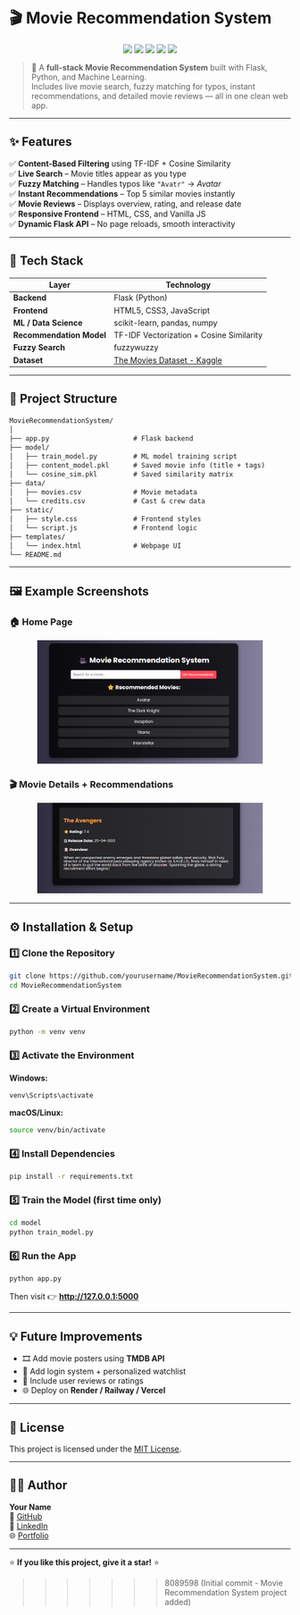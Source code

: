 # 🎬 Movie Recommendation System

<p align="center">
  <img src="https://img.shields.io/badge/Python-3.9+-blue?logo=python&logoColor=white" />
  <img src="https://img.shields.io/badge/Flask-2.0+-black?logo=flask" />
  <img src="https://img.shields.io/badge/HTML-CSS-JS-orange?logo=html5" />
  <img src="https://img.shields.io/badge/License-MIT-green" />
  <img src="https://img.shields.io/badge/Status-Completed-success" />
</p>

> 🎥 A **full-stack Movie Recommendation System** built with Flask, Python, and Machine Learning.  
> Includes live movie search, fuzzy matching for typos, instant recommendations, and detailed movie reviews — all in one clean web app.

---

## ✨ Features

✅ **Content-Based Filtering** using TF-IDF + Cosine Similarity  
✅ **Live Search** – Movie titles appear as you type  
✅ **Fuzzy Matching** – Handles typos like `"Avatr"` → *Avatar*  
✅ **Instant Recommendations** – Top 5 similar movies instantly  
✅ **Movie Reviews** – Displays overview, rating, and release date  
✅ **Responsive Frontend** – HTML, CSS, and Vanilla JS  
✅ **Dynamic Flask API** – No page reloads, smooth interactivity  

---

## 🧠 Tech Stack

| Layer | Technology |
|-------|-------------|
| **Backend** | Flask (Python) |
| **Frontend** | HTML5, CSS3, JavaScript |
| **ML / Data Science** | scikit-learn, pandas, numpy |
| **Recommendation Model** | TF-IDF Vectorization + Cosine Similarity |
| **Fuzzy Search** | fuzzywuzzy |
| **Dataset** | [The Movies Dataset - Kaggle](https://www.kaggle.com/datasets/rounakbanik/the-movies-dataset) |

---

## 📁 Project Structure

```
MovieRecommendationSystem/
│
├── app.py                     # Flask backend
├── model/
│   ├── train_model.py         # ML model training script
│   ├── content_model.pkl      # Saved movie info (title + tags)
│   └── cosine_sim.pkl         # Saved similarity matrix
├── data/
│   ├── movies.csv             # Movie metadata
│   └── credits.csv            # Cast & crew data
├── static/
│   ├── style.css              # Frontend styles
│   └── script.js              # Frontend logic
├── templates/
│   └── index.html             # Webpage UI
└── README.md
```

---

## 🖼️ Example Screenshots

### 🏠 Home Page
<p align="center">
  <img src="assets/home_page.png" width="80%">
</p>

### 🎬 Movie Details + Recommendations
<p align="center">
  <img src="assets/movie_details.png" width="80%">
</p>

---

## ⚙️ Installation & Setup

### 1️⃣ Clone the Repository
```bash
git clone https://github.com/yourusername/MovieRecommendationSystem.git
cd MovieRecommendationSystem
```

### 2️⃣ Create a Virtual Environment
```bash
python -m venv venv
```

### 3️⃣ Activate the Environment
**Windows:**
```bash
venv\Scripts\activate
```
**macOS/Linux:**
```bash
source venv/bin/activate
```

### 4️⃣ Install Dependencies
```bash
pip install -r requirements.txt
```

### 5️⃣ Train the Model (first time only)
```bash
cd model
python train_model.py
```

### 6️⃣ Run the App
```bash
python app.py
```

Then visit 👉 **http://127.0.0.1:5000**

---

## 💡 Future Improvements

- 🎞️ Add movie posters using **TMDB API**  
- 👤 Add login system + personalized watchlist  
- 💬 Include user reviews or ratings  
- 🌐 Deploy on **Render / Railway / Vercel**  

---

## 📜 License

This project is licensed under the [MIT License](LICENSE).

---

## 👨‍💻 Author

**Your Name**  
💼 [GitHub](https://github.com/yourusername)  
💌 [LinkedIn](https://linkedin.com/in/yourprofile)  
🌐 [Portfolio](https://yourportfolio.com)

---

⭐ **If you like this project, give it a star!** ⭐
>>>>>>> 8089598 (Initial commit - Movie Recommendation System project added)
